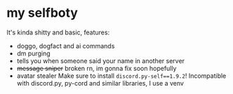 # my selfboty
It's kinda shitty and basic, features:
- doggo, dogfact and ai commands
- dm purging
- tells you when someone said your name in another server
- ~~message sniper~~ broken rn, im gonna fix soon hopefully
- avatar stealer
Make sure to install `discord.py-self==1.9.2`! Incompatible with discord.py, py-cord and similar libraries, I use a venv
